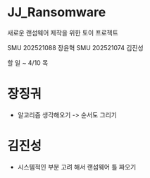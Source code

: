 # JJ_Ransomware
새로운 랜섬웨어 제작을 위한 토이 프로젝트

SMU 202521088 장윤혁
SMU 202521074 김진성

할 일 ~ 4/10 목

# 장징궈

- 알고리즘 생각해오기 -> 순서도 그리기

# 김진성

- 시스템적인 부분 고려 해서 랜섬웨어 틀 짜오기
